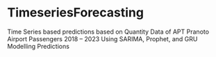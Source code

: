 # TimeseriesForecasting
Time Series based predictions based on Quantity Data of APT Pranoto Airport Passengers 2018 – 2023 Using SARIMA, Prophet, and GRU Modelling Predictions
